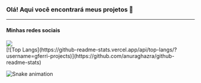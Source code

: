 ### Olá! Aqui você encontrará meus projetos 👋
------------------------------------------
#### Minhas redes sociais
<a href="https://www.instagram.com/gferri.com_" alt="Instagram" target="_blank">
  <img src="https://img.shields.io/badge/-Instagram-DF0174?style=for-the-badge&labelColor=DF0174&logo=instagram&logoColor=white&link=https://www.instagram.com/gferri.com_">
</a>
<br>
[![Top Langs](https://github-readme-stats.vercel.app/api/top-langs/?username=gferri-projects)](https://github.com/anuraghazra/github-readme-stats)
<br>


![Snake animation](https://github.com/gferri-projects/gferri-projects/blob/output/github-contribution-grid-snake.svg)




<!--
**gferri-projects/gferri-projects** is a ✨ _special_ ✨ repository because its `README.md` (this file) appears on your GitHub profile.

Here are some ideas to get you started:

- 🔭 I’m currently working on ...
- 🌱 I’m currently learning ...
- 👯 I’m looking to collaborate on ...
- 🤔 I’m looking for help with ...
- 💬 Ask me about ...
- 📫 How to reach me: ...
- 😄 Pronouns: ...
- ⚡ Fun fact: ...
-->

